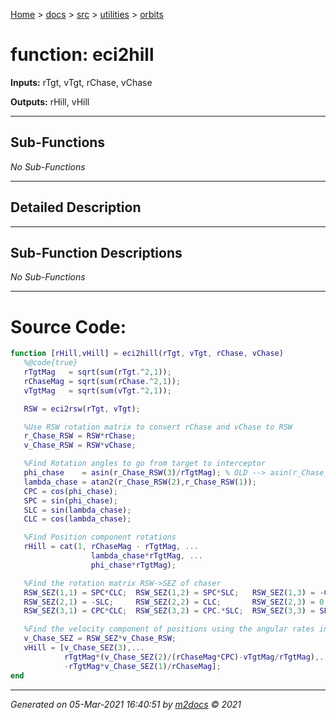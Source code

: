 [Home](../../../index.md) > [docs](../../../docs_index.md) > [src](../../src_index.md) > [utilities](../utilities_index.md) > [orbits](orbits_index.md)  


# function: eci2hill



**Inputs:** rTgt, vTgt, rChase, vChase

**Outputs:** rHill, vHill

 ***

## Sub-Functions

*No Sub-Functions*

 ***

## Detailed Description



 ***

## Sub-Function Descriptions

*No Sub-Functions*

 
 *** 

# Source Code:

 ```matlab 
 function [rHill,vHill] = eci2hill(rTgt, vTgt, rChase, vChase)
    %@code{true}
    rTgtMag   = sqrt(sum(rTgt.^2,1));
    rChaseMag = sqrt(sum(rChase.^2,1));
    vTgtMag   = sqrt(sum(vTgt.^2,1));

    RSW = eci2rsw(rTgt, vTgt);

    %Use RSW rotation matrix to convert rChase and vChase to RSW
    r_Chase_RSW = RSW*rChase;
    v_Chase_RSW = RSW*vChase;

    %Find Rotation angles to go from target to interceptor
    phi_chase    = asin(r_Chase_RSW(3)/rTgtMag); % OLD --> asin(r_Chase_RSW(3)/rChaseMag)
    lambda_chase = atan2(r_Chase_RSW(2),r_Chase_RSW(1));
    CPC = cos(phi_chase);     
    SPC = sin(phi_chase);
    SLC = sin(lambda_chase);  
    CLC = cos(lambda_chase);

    %Find Position component rotations
    rHill = cat(1, rChaseMag - rTgtMag, ...
                   lambda_chase*rTgtMag, ...
                   phi_chase*rTgtMag);

    %Find the rotation matrix RSW->SEZ of chaser
    RSW_SEZ(1,1) = SPC*CLC;  RSW_SEZ(1,2) = SPC*SLC;   RSW_SEZ(1,3) = -CPC;
    RSW_SEZ(2,1) = -SLC;     RSW_SEZ(2,2) = CLC;       RSW_SEZ(2,3) = 0;
    RSW_SEZ(3,1) = CPC*CLC;  RSW_SEZ(3,2) = CPC.*SLC;  RSW_SEZ(3,3) = SPC;

    %Find the velocity component of positions using the angular rates in SEZ frame
    v_Chase_SEZ = RSW_SEZ*v_Chase_RSW;
    vHill = [v_Chase_SEZ(3),...
             rTgtMag*(v_Chase_SEZ(2)/(rChaseMag*CPC)-vTgtMag/rTgtMag),...
             -rTgtMag*v_Chase_SEZ(1)/rChaseMag];
end 
``` 
 
***

*Generated on 05-Mar-2021 16:40:51 by [m2docs](https://github.com/crgnam-research/m2docs) © 2021*
